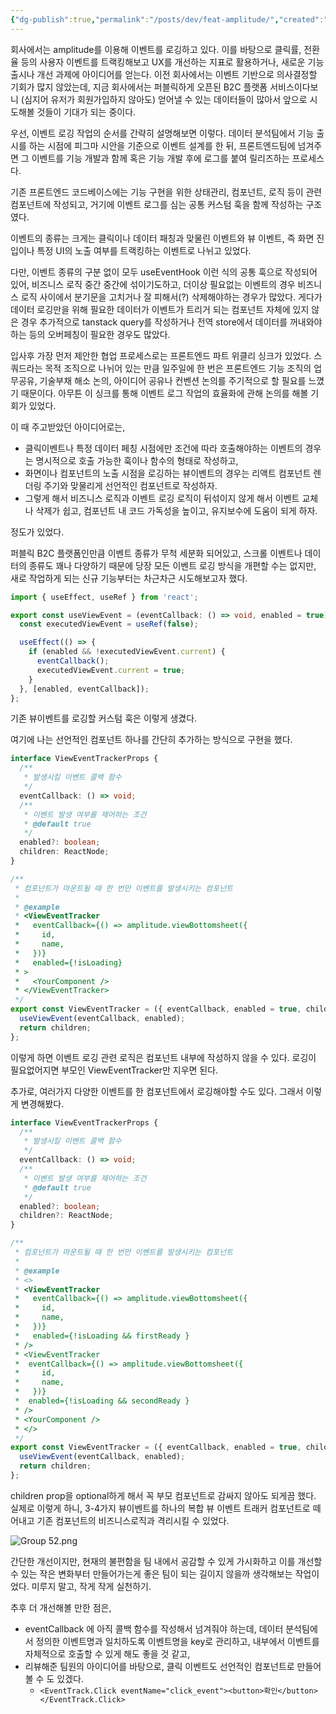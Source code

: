 ```yaml
---
{"dg-publish":true,"permalink":"/posts/dev/feat-amplitude/","created":"2025-08-24","updated":"2025-08-24T19:34:00"}
---
```


회사에서는 amplitude를 이용해 이벤트를 로깅하고 있다. 이를 바탕으로 클릭률, 전환율 등의 사용자 이벤트를 트랙킹해보고 UX를 개선하는 지표로 활용하거나, 새로운 기능 출시나 개선 과제에 아이디어를 얻는다. 이전 회사에서는 이벤트 기반으로 의사결정할 기회가 많지 않았는데, 지금 회사에서는 퍼블릭하게 오픈된 B2C 플랫폼 서비스이다보니 (심지어 유저가 회원가입하지 않아도) 얻어낼 수 있는 데이터들이 많아서 앞으로 시도해볼 것들이 기대가 되는 중이다.

우선, 이벤트 로깅 작업의 순서를 간략히 설명해보면 이렇다. 데이터 분석팀에서 기능 출시를 하는 시점에 피그마 시안을 기준으로 이벤트 설계를 한 뒤, 프론트엔드팀에 넘겨주면 그 이벤트를 기능 개발과 함께 혹은 기능 개발 후에 로그를 붙여 릴리즈하는 프로세스다.

기존 프론트엔드 코드베이스에는 기능 구현을 위한 상태관리, 컴포넌트, 로직 등이 관련 컴포넌트에 작성되고, 거기에 이벤트 로그를 심는 공통 커스텀 훅을 함께 작성하는 구조였다.

이벤트의 종류는 크게는 클릭이나 데이터 패칭과 맞물린 이벤트와 뷰 이벤트, 즉 화면 진입이나 특정 UI의 노출 여부를 트랙킹하는 이벤트로 나뉘고 있었다.

다만, 이벤트 종류의 구분 없이 모두 useEventHook 이런 식의 공통 훅으로 작성되어 있어, 비즈니스 로직 중간 중간에 섞이기도하고, 더이상 필요없는 이벤트의 경우 비즈니스 로직 사이에서 분기문을 고치거나 잘 피해서(?) 삭제해야하는 경우가 많았다. 게다가 데이터 로깅만을 위해 필요한 데이터가 이벤트가 트리거 되는 컴포넌트 자체에 있지 않은 경우 추가적으로 tanstack query를 작성하거나 전역 store에서 데이터를 꺼내와야 하는 등의 오버페칭이 필요한 경우도 많았다. 

입사후 가장 먼저 제안한 협업 프로세스로는 프론트엔드 파트 위클리 싱크가 있었다. 스쿼드라는 목적 조직으로 나뉘어 있는 만큼 일주일에 한 번은 프론트엔드 기능 조직의 업무공유, 기술부채 해소 논의, 아이디어 공유나 컨벤션 논의를 주기적으로 할 필요를 느꼈기 때문이다. 아무튼 이 싱크를 통해 이벤트 로그 작업의 효율화에 관해 논의를 해볼 기회가 있었다.

이 때 주고받았던 아이디어로는, 
- 클릭이벤트나 특정 데이터 페칭 시점에만 조건에 따라 호출해야하는 이벤트의 경우는 명시적으로 호출 가능한 훅이나 함수의 형태로 작성하고, 
- 화면이나 컴포넌트의 노출 시점을 로깅하는 뷰이벤트의 경우는 리액트 컴포넌트 렌더링 주기와 맞물리게 선언적인 컴포넌트로 작성하자.
- 그렇게 해서 비즈니스 로직과 이벤트 로깅 로직이 뒤섞이지 않게 해서 이벤트 교체나 삭제가 쉽고, 컴포넌트 내 코드 가독성을 높이고, 유지보수에 도움이 되게 하자.

정도가 있었다.

퍼블릭 B2C 플랫폼인만큼 이벤트 종류가 무척 세분화 되어있고, 스크롤 이벤트나 데이터의 종류도 꽤나 다양하기 때문에 당장 모든 이벤트 로깅 방식을 개편할 수는 없지만, 새로 작업하게 되는 신규 기능부터는 차근차근 시도해보고자 했다.

```ts
import { useEffect, useRef } from 'react';

export const useViewEvent = (eventCallback: () => void, enabled = true) => {
  const executedViewEvent = useRef(false);

  useEffect(() => {
    if (enabled && !executedViewEvent.current) {
      eventCallback();
      executedViewEvent.current = true;
    }
  }, [enabled, eventCallback]);
};
```

기존 뷰이벤트를 로깅할 커스텀 훅은 이렇게 생겼다.

여기에 나는 선언적인 컴포넌트 하나를 간단히 추가하는 방식으로 구현을 했다. 

```ts
interface ViewEventTrackerProps {
  /**
   * 발생시킬 이벤트 콜백 함수
   */
  eventCallback: () => void;
  /**
   * 이벤트 발생 여부를 제어하는 조건
   * @default true
   */
  enabled?: boolean;
  children: ReactNode;
}

/**
 * 컴포넌트가 마운트될 때 한 번만 이벤트를 발생시키는 컴포넌트
 *
 * @example
 * <ViewEventTracker
 *   eventCallback={() => amplitude.viewBottomsheet({
 *     id,
 *     name,
 *   })}
 *   enabled={!isLoading}
 * >
 *   <YourComponent />
 * </ViewEventTracker>
 */
export const ViewEventTracker = ({ eventCallback, enabled = true, children }: ViewEventTrackerProps) => {
  useViewEvent(eventCallback, enabled);
  return children;
};
```

이렇게 하면 이벤트 로깅 관련 로직은 컴포넌트 내부에 작성하지 않을 수 있다. 로깅이 필요없어지면 부모인 ViewEventTracker만 지우면 된다.

추가로, 여러가지 다양한 이벤트를 한 컴포넌트에서 로깅해야할 수도 있다. 그래서 이렇게 변경해봤다.

```ts
interface ViewEventTrackerProps {
  /**
   * 발생시킬 이벤트 콜백 함수
   */
  eventCallback: () => void;
  /**
   * 이벤트 발생 여부를 제어하는 조건
   * @default true
   */
  enabled?: boolean;
  children?: ReactNode;
}

/**
 * 컴포넌트가 마운트될 때 한 번만 이벤트를 발생시키는 컴포넌트
 *
 * @example
 * <>
 * <ViewEventTracker
 *   eventCallback={() => amplitude.viewBottomsheet({
 *     id,
 *     name,
 *   })}
 *   enabled={!isLoading && firstReady }
 * />
 * <ViewEventTracker 
 *  eventCallback={() => amplitude.viewBottomsheet({
 *     id,
 *     name,
 *   })}
 *  enabled={!isLoading && secondReady }
 * />
 * <YourComponent />
 * </>
 */
export const ViewEventTracker = ({ eventCallback, enabled = true, children }: ViewEventTrackerProps) => {
  useViewEvent(eventCallback, enabled);
  return children;
};
```

children prop을 optional하게 해서 꼭 부모 컴포넌트로 감싸지 않아도 되게끔 했다. 실제로 이렇게 하니, 3-4가지 뷰이벤트를 하나의 복합 뷰 이벤트 트래커 컴포넌트로 떼어내고 기존 컴포넌트의 비즈니스로직과 격리시킬 수 있었다.

![Group 52.png](/img/user/Group%2052.png)

간단한 개선이지만, 현재의 불편함을 팀 내에서 공감할 수 있게 가시화하고 이를 개선할 수 있는 작은 변화부터 만들어가는게 좋은 팀이 되는 길이지 않을까 생각해보는 작업이었다. 미루지 말고, 작게 작게 실천하기.

추후 더 개선해볼 만한 점은, 
- eventCallback 에 아직 콜백 함수를 작성해서 넘겨줘야 하는데, 데이터 분석팀에서 정의한 이벤트명과 일치하도록 이벤트명을 key로 관리하고, 내부에서 이벤트를 자체적으로 호출할 수 있게 해도 좋을 것 같고,
- 리뷰해준 팀원의 아이디어를 바탕으로, 클릭 이벤트도 선언적인 컴포넌트로 만들어볼 수 도 있겠다. 
	- `<EventTrack.Click eventName="click_event"><button>확인</button></EventTrack.Click>` 

